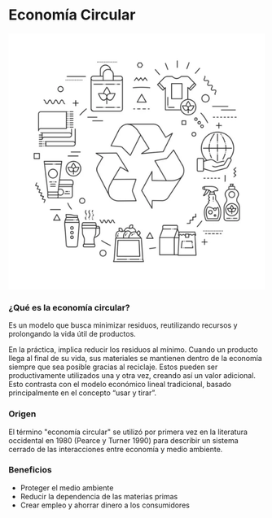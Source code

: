 # Economía Circular

![Circular](img/ecoCir.jpg)

### ¿Qué es la economía circular?

Es un modelo que busca minimizar residuos, reutilizando recursos y prolongando la vida útil de productos.

En la práctica, implica reducir los residuos al mínimo. Cuando un producto llega al final de su vida, sus materiales se mantienen dentro de la economía siempre que sea posible gracias al reciclaje. Estos pueden ser productivamente utilizados una y otra vez, creando así un valor adicional. Esto contrasta con el modelo económico lineal tradicional, basado principalmente en el concepto “usar y tirar”.

### Origen
El término "economía circular" se utilizó por primera vez en la literatura occidental en 1980 (Pearce y Turner 1990) para describir un sistema cerrado de las interacciones entre economía y medio ambiente.

### Beneficios
- Proteger el medio ambiente
- Reducir la dependencia de las materias primas
- Crear empleo y ahorrar dinero a los consumidores
